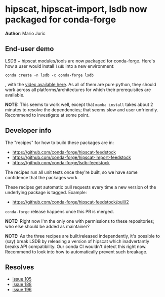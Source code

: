 # hipscat, hipscat-import, lsdb now packaged for conda-forge

**Author**: Mario Juric

## End-user demo

LSDB + hipscat modules/tools are now packaged for conda-forge. Here's how
a user would install `lsdb` into a new environment:

  `conda create -n lsdb -c conda-forge lsdb`

, with the [video available here](https://asciinema.org/a/9XT0tbyMEJDrDsvsIJSJEQalH). As 
all of them are pure python, they should work across all platforms/architectures
for which their prerequisites are available.

**NOTE:** This seems to work well, except that `mamba install` takes about 2 minutes to resolve
the dependencies; that seems slow and user unfriendly. Recommend to investigate at
some point.

## Developer info

The "recipes" for how to build these packages are in:

  * https://github.com/conda-forge/hipscat-feedstock
  * https://github.com/conda-forge/hipscat-import-feedstock
  * https://github.com/conda-forge/lsdb-feedstock

The recipes run all unit tests once they're built, so we have some confidence
that the packages work.

These recipes get automatic pull requests every time a new version of the underlying
package is tagged. Example:

  * https://github.com/conda-forge/hipscat-feedstock/pull/2

`conda-forge` release happens once this PR is merged.

**NOTE:** Right now I'm the only one with permissions to these repositories; who else
should be added as maintainer?

**NOTE:** As the three recipes are built/released independently, it's possible to
(say) break LSDB by releasing a version of hipscat which inadvertantly breaks API
compatibility. Our conda CI wouldn't detect this right now. Recommend to look into
how to automatically prevent such breakage.

## Resolves

* [issue 105](https://github.com/astronomy-commons/lsdb/issues/105)
* [issue 188](https://github.com/astronomy-commons/hipscat/issues/188)
* [issue 196](https://github.com/astronomy-commons/hipscat-import/issues/196)
